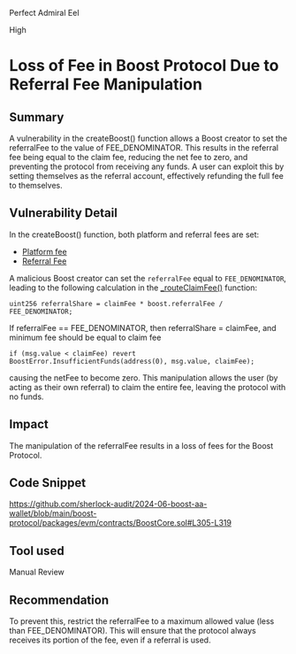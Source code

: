 Perfect Admiral Eel

High

# Loss of Fee in Boost Protocol Due to Referral Fee Manipulation

## Summary
A vulnerability in the createBoost() function allows a Boost creator to set the referralFee to the value of FEE_DENOMINATOR. This results in the referral fee being equal to the claim fee, reducing the net fee to zero, and preventing the protocol from receiving any funds. A user can exploit this by setting themselves as the referral account, effectively refunding the full fee to themselves.

## Vulnerability Detail

In the createBoost() function, both platform and referral fees are set:
- [Platform fee](https://github.com/sherlock-audit/2024-06-boost-aa-wallet/blob/main/boost-protocol/packages/evm/contracts/BoostCore.sol#L121)
- [Referral Fee](https://github.com/sherlock-audit/2024-06-boost-aa-wallet/blob/main/boost-protocol/packages/evm/contracts/BoostCore.sol#L122)

A malicious Boost creator can set the `referralFee` equal to `FEE_DENOMINATOR`, leading to the following calculation in the [_routeClaimFee()](https://github.com/sherlock-audit/2024-06-boost-aa-wallet/blob/main/boost-protocol/packages/evm/contracts/BoostCore.sol#L305)  function:
```solidity
uint256 referralShare = claimFee * boost.referralFee / FEE_DENOMINATOR;
```

If referralFee == FEE_DENOMINATOR, then referralShare = claimFee, and minimum fee should be equal to claim fee
```solidity
if (msg.value < claimFee) revert BoostError.InsufficientFunds(address(0), msg.value, claimFee);
```
causing the netFee to become zero. This manipulation allows the user (by acting as their own referral) to claim the entire fee, leaving the protocol with no funds.

## Impact
The manipulation of the referralFee results in a loss of fees for the Boost Protocol.

## Code Snippet
https://github.com/sherlock-audit/2024-06-boost-aa-wallet/blob/main/boost-protocol/packages/evm/contracts/BoostCore.sol#L305-L319

## Tool used

Manual Review

## Recommendation

To prevent this, restrict the referralFee to a maximum allowed value (less than FEE_DENOMINATOR). This will ensure that the protocol always receives its portion of the fee, even if a referral is used.